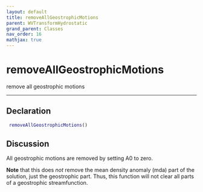```yaml
---
layout: default
title: removeAllGeostrophicMotions
parent: WVTransformHydrostatic
grand_parent: Classes
nav_order: 16
mathjax: true
---
```


#  removeAllGeostrophicMotions

remove all geostrophic motions


---

## Declaration
```matlab
 removeAllGeostrophicMotions()
```
## Discussion

  All geostrophic motions are removed by setting A0 to zero.
 
  **Note** that this does *not* remove the mean density anomaly
  (mda) part of the solution, just the geostrophic part. Thus,
  this function will not clear all parts of a geostrophic
  streamfunction.
 
    
